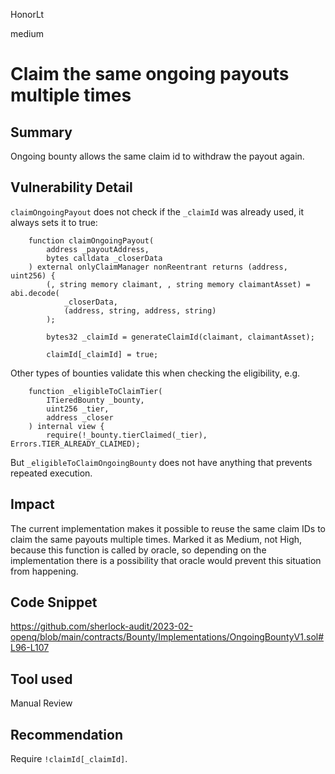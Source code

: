 HonorLt

medium

# Claim the same ongoing payouts multiple times

## Summary
Ongoing bounty allows the same claim id to withdraw the payout again.

## Vulnerability Detail
`claimOngoingPayout` does not check if the `_claimId` was already used, it always sets it to true:
```solidity
    function claimOngoingPayout(
        address _payoutAddress,
        bytes calldata _closerData
    ) external onlyClaimManager nonReentrant returns (address, uint256) {
        (, string memory claimant, , string memory claimantAsset) = abi.decode(
            _closerData,
            (address, string, address, string)
        );

        bytes32 _claimId = generateClaimId(claimant, claimantAsset);

        claimId[_claimId] = true;
```
Other types of bounties validate this when checking the eligibility, e.g.
```solidity
    function _eligibleToClaimTier(
        ITieredBounty _bounty,
        uint256 _tier,
        address _closer
    ) internal view {
        require(!_bounty.tierClaimed(_tier), Errors.TIER_ALREADY_CLAIMED);
```
But `_eligibleToClaimOngoingBounty` does not have anything that prevents repeated execution.

## Impact
The current implementation makes it possible to reuse the same claim IDs to claim the same payouts multiple times. Marked it as Medium, not High, because this function is called by oracle, so depending on the implementation there is a possibility that oracle would prevent this situation from happening.

## Code Snippet

https://github.com/sherlock-audit/2023-02-openq/blob/main/contracts/Bounty/Implementations/OngoingBountyV1.sol#L96-L107

## Tool used

Manual Review

## Recommendation
Require `!claimId[_claimId]`.
